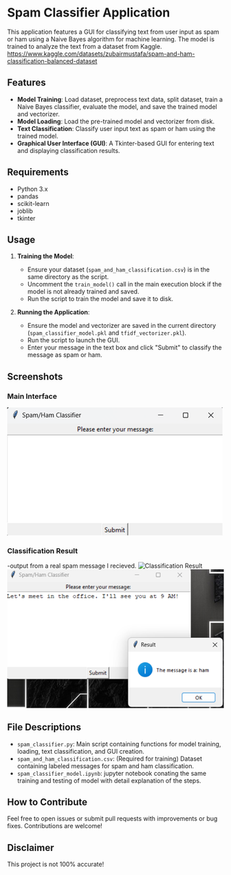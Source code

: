 # Spam Classifier Application

This application features a GUI for classifying text from user input as spam or ham using a Naive Bayes algorithm for machine learning. The model is trained to analyze the text from a dataset from Kaggle.
https://www.kaggle.com/datasets/zubairmustafa/spam-and-ham-classification-balanced-dataset

## Features

- **Model Training**: Load dataset, preprocess text data, split dataset, train a Naive Bayes classifier, evaluate the model, and save the trained model and vectorizer.
- **Model Loading**: Load the pre-trained model and vectorizer from disk.
- **Text Classification**: Classify user input text as spam or ham using the trained model.
- **Graphical User Interface (GUI)**: A Tkinter-based GUI for entering text and displaying classification results.

## Requirements

- Python 3.x
- pandas
- scikit-learn
- joblib
- tkinter

## Usage

1. **Training the Model**:
   - Ensure your dataset (`spam_and_ham_classification.csv`) is in the same directory as the script.
   - Uncomment the `train_model()` call in the main execution block if the model is not already trained and saved.
   - Run the script to train the model and save it to disk.

2. **Running the Application**:
   - Ensure the model and vectorizer are saved in the current directory (`spam_classifier_model.pkl` and `tfidf_vectorizer.pkl`).
   - Run the script to launch the GUI.
   - Enter your message in the text box and click "Submit" to classify the message as spam or ham.

## Screenshots

### Main Interface
![Main Interface](images/main.png)

### Classification Result
-output from a real spam message I recieved.
![Classification Result](images/testspam.png)
![Classification Result](images/testham.png)

## File Descriptions

- `spam_classifier.py`: Main script containing functions for model training, loading, text classification, and GUI creation.
- `spam_and_ham_classification.csv`: (Required for training) Dataset containing labeled messages for spam and ham classification.
- `spam_classifier_model.ipynb`: jupyter notebook conating the same training and testing of model with detail explanation of the steps.

## How to Contribute

Feel free to open issues or submit pull requests with improvements or bug fixes. Contributions are welcome!

## Disclaimer

This project is not 100% accurate!
